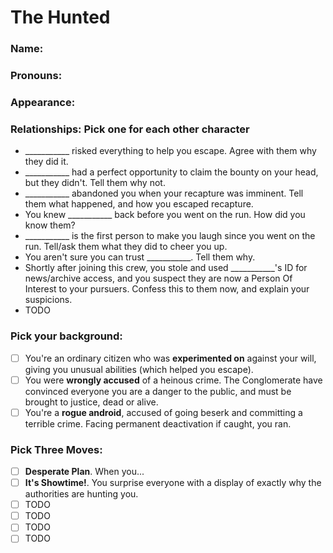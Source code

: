 # The Hunted
### Name:  
### Pronouns:  
### Appearance:  
### Relationships: Pick one for each other character
- ___________ risked everything to help you escape. Agree with them why they did it.
- ___________ had a perfect opportunity to claim the bounty on your head, but they didn't. Tell them why not.
- ___________ abandoned you when your recapture was imminent. Tell them what happened, and how you escaped recapture.
- You knew ___________ back before you went on the run. How did you know them?
- ___________ is the first person to make you laugh since you went on the run. Tell/ask them what they did to cheer you up.
- You aren't sure you can trust ___________. Tell them why.
- Shortly after joining this crew, you stole and used ___________'s ID for news/archive access, and you suspect they are now a Person Of Interest to your pursuers.  Confess this to them now, and explain your suspicions.
- TODO

### Pick your background:
- [ ] You're an ordinary citizen who was __experimented on__ against your will, giving you unusual abilities (which helped you escape).
- [ ] You were __wrongly accused__ of a heinous crime. The Conglomerate have convinced everyone you are a danger to the public, and must be brought to justice, dead or alive.
- [ ] You're a __rogue android__, accused of going beserk and committing a terrible crime. Facing permanent deactivation if caught, you ran.

### Pick Three Moves:
- [ ] __Desperate Plan__. When you... 
- [ ] __It's Showtime!__. You surprise everyone with a display of exactly why the authorities are hunting you.
- [ ] TODO
- [ ] TODO
- [ ] TODO
- [ ] TODO
